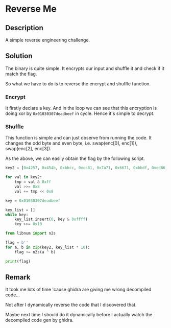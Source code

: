 # Reverse Me

## Description

A simple reverse engineering challenge.

## Solution

The binary is quite simple.
It encrypts our input and shuffle it and check if it match the flag.

So what we have to do is to reverse the encrypt and shuffle function.

### Encrypt

It firstly declare a key. And in the loop we can see that this encryption is doing xor by ```0x01030307deadbeef``` in cycle. Hence it's simple to decrypt.

### Shuffle

This function is simple and can just observe from running the code.
It changes the odd byte and even byte, i.e. swap(enc[0], enc[1]), swap(enc[2], enc[3]).

As the above, we can easily obtain the flag by the following script.

```python
key2 = [0x4257, 0x454b, 0xbbcc, 0xcc81, 0x7a71, 0x6671, 0xbbdf, 0xcd86, 0x6f64, 0x5c6e, 0xadf2, 0xd89a, 0x6f7e]

for val in key2:
    tmp = val & 0xff
    val >>= 0x8
    val += tmp << 0x8

key = 0x01030307deadbeef

key_list = []
while key:
    key_list.insert(0, key & 0xffff)
    key >>= 0x10

from libnum import n2s

flag = b''
for a, b in zip(key2, key_list * 10):
    flag += n2s(a ^ b)

print(flag)
```

## Remark

It took me lots of time 'cause ghidra are giving me wrong decompiled code...

Not after I dynamically reverse the code that I discovered that.

Maybe next time I should do it dynamically before I actually watch the decompiled code gen by ghidra.